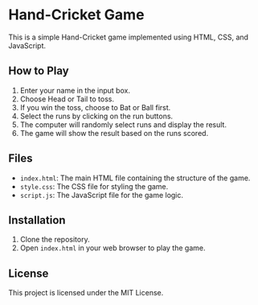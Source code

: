# Hand-Cricket Game

This is a simple Hand-Cricket game implemented using HTML, CSS, and JavaScript.

## How to Play

1. Enter your name in the input box.
2. Choose Head or Tail to toss.
3. If you win the toss, choose to Bat or Ball first.
4. Select the runs by clicking on the run buttons.
5. The computer will randomly select runs and display the result.
6. The game will show the result based on the runs scored.

## Files

- `index.html`: The main HTML file containing the structure of the game.
- `style.css`: The CSS file for styling the game.
- `script.js`: The JavaScript file for the game logic.

## Installation

1. Clone the repository.
2. Open `index.html` in your web browser to play the game.

## License

This project is licensed under the MIT License.
